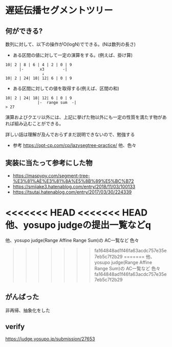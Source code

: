 # 遅延伝播セグメントツリー

## 何ができる?

数列に対して、以下の操作がO(logN)でできる。(Nは数列の長さ)

- ある区間の値に対して一定の演算をする。(例えば、掛け算)
```
10| 2 | 8 | 6 | 4 | 2 | 0 | 9
      |-       x3        -| 
                ↓
10| 2 | 24| 18| 12| 6 | 0 | 9
```
- ある区間に対しての値を取得する(例えば、区間の和)

```
10| 2 | 24| 18| 12| 6 | 0 | 9
              |-  range sum  -|
> 27
```

演算およびクエリ以外には、上記に挙げた物以外にも一定の性質を満たす物があれば組み込むことができる。

詳しい話は理解が及んでおらずまだ説明できないので、勉強する
- 参考
https://opt-cp.com/cp/lazysegtree-practice/ 他、色々

## 実装に当たって参考にした物
- https://maspypy.com/segment-tree-%E3%81%AE%E3%81%8A%E5%8B%89%E5%BC%B72
- https://smijake3.hatenablog.com/entry/2018/11/03/100133
- https://tsutaj.hatenablog.com/entry/2017/03/30/224339

<<<<<<< HEAD
<<<<<<< HEAD
他、yosupo judgeの提出一覧などq
=======
他、yosupo judge(Range Affine Range Sum)の AC一覧など 色々
>>>>>>> fa164848ad1f46fa63acdc757e35e7eb5c7f2b29
=======
他、yosupo judge(Range Affine Range Sum)の AC一覧など 色々
>>>>>>> fa164848ad1f46fa63acdc757e35e7eb5c7f2b29

## がんばった
非再帰、抽象化をした

## verify 
https://judge.yosupo.jp/submission/27653
